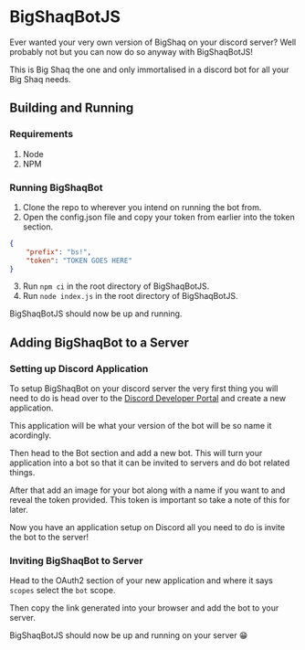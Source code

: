 # BigShaqBotJS
Ever wanted your very own version of BigShaq on your discord server? Well probably not but you can now do so anyway with BigShaqBotJS!

This is Big Shaq the one and only immortalised in a discord bot for all your Big Shaq needs.

## Building and Running

### Requirements
1. Node
2. NPM

### Running BigShaqBot
1. Clone the repo to wherever you intend on running the bot from.
2. Open the config.json file and copy your token from earlier into the token section.
```json
{
	"prefix": "bs!",
	"token": "TOKEN GOES HERE"
}
```
3. Run `npm ci` in the root directory of BigShaqBotJS.
4. Run `node index.js` in the root directory of BigShaqBotJS.

BigShaqBotJS should now be up and running.

## Adding BigShaqBot to a Server

### Setting up Discord Application
To setup BigShaqBot on your discord server the very first thing you will need to do is head over to the [Discord Developer Portal](https://discordapp.com/developers/applications/) and create a new application.

This application will be what your version of the bot will be so name it acordingly.

Then head to the Bot section and add a new bot. This will turn your application into a bot so that it can be invited to servers and do bot related things.

After that add an image for your bot along with a name if you want to and reveal the token provided. This token is important so take a note of this for later.

Now you have an application setup on Discord all you need to do is invite the bot to the server!

### Inviting BigShaqBot to Server
Head to the OAuth2 section of your new application and where it says `scopes` select the `bot` scope.

Then copy the link generated into your browser and add the bot to your server.

BigShaqBotJS should now be up and running on your server 😁
